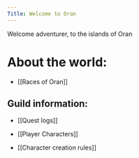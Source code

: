 ```yaml
---
Title: Welcome to Oran
---
```


Welcome adventurer, to the islands of Oran

# About the world:
- [[Races of Oran]]


## Guild information:
- [[Quest logs]]

- [[Player Characters]]

- [[Character creation rules]]